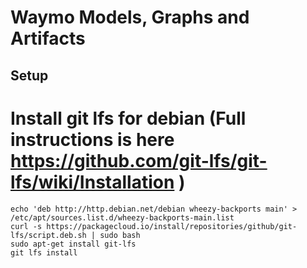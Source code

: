 # Waymo Models, Graphs and Artifacts 

## Setup

# Install git lfs for debian (Full instructions is here https://github.com/git-lfs/git-lfs/wiki/Installation )

```
echo 'deb http://http.debian.net/debian wheezy-backports main' > /etc/apt/sources.list.d/wheezy-backports-main.list
curl -s https://packagecloud.io/install/repositories/github/git-lfs/script.deb.sh | sudo bash
sudo apt-get install git-lfs
git lfs install
```
